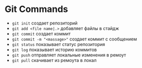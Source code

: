 # Git Commands

- `git init` создает репозиторий
- `git add <file name|.>` добавляет файлы в стайдж
- `git commit` создает коммит
- `git commit -m "<massage>"` создает коммит с сообщением
- `git status` показывает статус репозитория
- `git log` показывает историю коммитов
- `git push` отправляет локальные изменения в ремоут
- `git pull` скачивает из ремоута в локал
